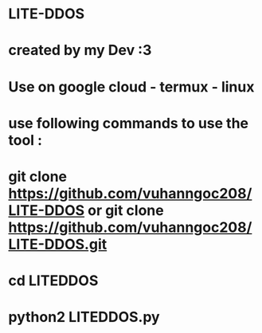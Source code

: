 # LITE-DDOS
# created by my Dev :3
# Use on google cloud - termux - linux 
# use following commands to use the tool :
# git clone https://github.com/vuhanngoc208/LITE-DDOS or git clone https://github.com/vuhanngoc208/LITE-DDOS.git
# cd LITEDDOS
# python2 LITEDDOS.py

